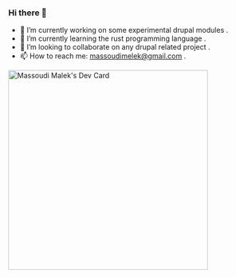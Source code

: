 ### Hi there 👋
- 🔭 I’m currently working on some experimental drupal modules .
- 🌱 I’m currently learning the rust programming language .
- 👯 I’m looking to collaborate on any drupal related project .
- 📫 How to reach me: massoudimelek@gmail.com .

<!--
**Massoudimelek/massoudimelek** is a ✨ _special_ ✨ repository because its `README.md` (this file) appears on your GitHub profile.

Here are some ideas to get you started:

- 🔭 I’m currently working on ...
- 🌱 I’m currently learning ...
- 👯 I’m looking to collaborate on ...
- 🤔 I’m looking for help with ...
- 💬 Ask me about ...
- 📫 How to reach me: ...
- 😄 Pronouns: ...
- ⚡ Fun fact: ...
-->

<span><a href="https://app.daily.dev/malek23923"><img src="https://api.daily.dev/devcards/20c06acfc8fb4af68c0a33ff047e5353.png?r=i3b" width="400" alt="Massoudi Malek's Dev Card"/></a></span>




